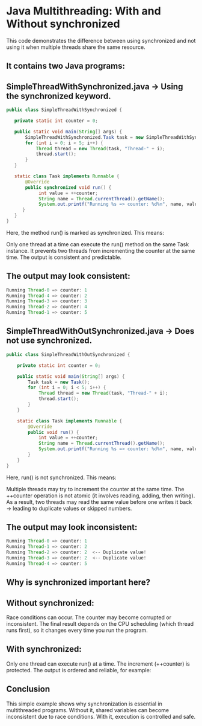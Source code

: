 # Java Multithreading: With and Without synchronized

This code demonstrates the difference between using synchronized and not using it when multiple threads share the same resource.

## It contains two Java programs:

## SimpleThreadWithSynchronized.java → Using the synchronized keyword.

``` java
public class SimpleThreadWithSynchronized {

   private static int counter = 0;

   public static void main(String[] args) {
       SimpleThreadWithSynchronized.Task task = new SimpleThreadWithSynchronized.Task();
       for (int i = 0; i < 5; i++) {
           Thread thread = new Thread(task, "Thread-" + i);
           thread.start();
       }
   }

   static class Task implements Runnable {
       @Override
       public synchronized void run() {
            int value = ++counter;
            String name = Thread.currentThread().getName();
            System.out.printf("Running %s => counter: %d%n", name, value);
      }
   }
}

```
Here, the method run() is marked as synchronized. This means:

Only one thread at a time can execute the run() method on the same Task instance.
It prevents two threads from incrementing the counter at the same time.
The output is consistent and predictable.

## The output may look consistent:

``` java
Running Thread-0 => counter: 1
Running Thread-4 => counter: 2
Running Thread-3 => counter: 3
Running Thread-2 => counter: 4
Running Thread-1 => counter: 5
``` 

## SimpleThreadWithOutSynchronized.java → Does not use synchronized.

``` java
public class SimpleThreadWithOutSynchronized {

    private static int counter = 0;

    public static void main(String[] args) {
        Task task = new Task();
        for (int i = 0; i < 5; i++) {
            Thread thread = new Thread(task, "Thread-" + i);
            thread.start();
        }
    }

    static class Task implements Runnable {
        @Override
        public void run() {
            int value = ++counter; 
            String name = Thread.currentThread().getName();
            System.out.printf("Running %s => counter: %d%n", name, value);
        }
    }
}
```

Here, run() is not synchronized. This means:

Multiple threads may try to increment the counter at the same time.
The ++counter operation is not atomic (it involves reading, adding, then writing).
As a result, two threads may read the same value before one writes it back → leading to duplicate values or skipped numbers.

## The output may look inconsistent:

``` java
Running Thread-0 => counter: 1
Running Thread-1 => counter: 2
Running Thread-2 => counter: 2  <-- Duplicate value!
Running Thread-3 => counter: 2  <-- Duplicate value!
Running Thread-4 => counter: 5
``` 

## Why is synchronized important here?

## Without synchronized:

Race conditions can occur.
The counter may become corrupted or inconsistent.
The final result depends on the CPU scheduling (which thread runs first), so it changes every time you run the program.

## With synchronized:

Only one thread can execute run() at a time.
The increment (++counter) is protected.
The output is ordered and reliable, for example:

## Conclusion

This simple example shows why synchronization is essential in multithreaded programs.
Without it, shared variables can become inconsistent due to race conditions.
With it, execution is controlled and safe.